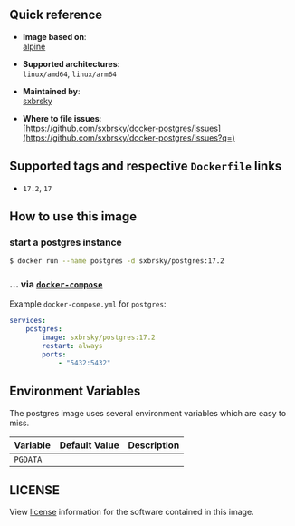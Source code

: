 ## Quick reference
- **Image based on**:   
  [alpine](https://hub.docker.com/_/alpine)

- **Supported architectures**:    
  `linux/amd64`, `linux/arm64`

- **Maintained by**:  
  [sxbrsky](https://github.com/sxbrsky)

- **Where to file issues**:    
  [https://github.com/sxbrsky/docker-postgres/issues](https://github.com/sxbrsky/docker-postgres/issues?q=)

## Supported tags and respective `Dockerfile` links

- `17.2`, `17`

## How to use this image

### start a postgres instance

```bash
$ docker run --name postgres -d sxbrsky/postgres:17.2
```

### ... via [`docker-compose`](https://github.com/docker/compose)
Example `docker-compose.yml` for `postgres`:

```yaml
services:
    postgres:
        image: sxbrsky/postgres:17.2
        restart: always
        ports:
            - "5432:5432"
```

## Environment Variables

The postgres image uses several environment variables which are easy to miss.

| Variable | Default Value | Description |
|----------|---------------|-------------|
| `PGDATA` |               |             |

## LICENSE

View [license](https://www.postgresql.org/about/licence/) information for the software contained in this image.

